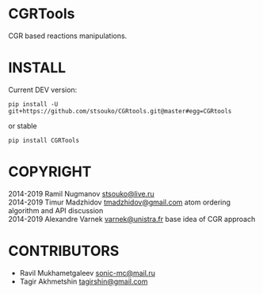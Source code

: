 CGRTools
=========
CGR based reactions manipulations.

INSTALL
=======

Current DEV version:

    pip install -U git+https://github.com/stsouko/CGRtools.git@master#egg=CGRtools

or stable

    pip install CGRTools

COPYRIGHT
=========

2014-2019 Ramil Nugmanov <stsouko@live.ru>  
2014-2019 Timur Madzhidov <tmadzhidov@gmail.com> atom ordering algorithm and API discussion  
2014-2019 Alexandre Varnek <varnek@unistra.fr> base idea of CGR approach

CONTRIBUTORS
============

* Ravil Mukhametgaleev <sonic-mc@mail.ru>
* Tagir Akhmetshin <tagirshin@gmail.com>
